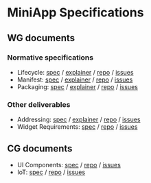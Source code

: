 # MiniApp Specifications

## WG documents

### Normative specifications

* Lifecycle: [spec](https://w3c.github.io/miniapp-lifecycle/) / [explainer](https://github.com/w3c/miniapp-lifecycle/blob/main/docs/explainer.md) / [repo](https://github.com/w3c/miniapp-lifecycle) / [issues](https://github.com/w3c/miniapp-lifecycle/issues)
* Manifest: [spec](https://w3c.github.io/miniapp-manifest/) / [explainer](https://github.com/w3c/miniapp-manifest/blob/main/docs/explainer.md) / [repo](https://github.com/w3c/miniapp-manifest) / [issues](https://github.com/w3c/miniapp-manifest/issues)
* Packaging: [spec](https://w3c.github.io/miniapp-packaging/) / [explainer](https://github.com/w3c/miniapp-packaging/blob/main/docs/explainer.md) / [repo](https://github.com/w3c/miniapp-packaging) / [issues](https://github.com/w3c/miniapp-packaging/issues)

### Other deliverables

* Addressing: [spec](https://w3c.github.io/miniapp-addressing/) / [explainer](https://github.com/w3c/miniapp-addressing/blob/main/docs/explainer.md) / [repo](https://github.com/w3c/miniapp-addressing) / [issues](https://github.com/w3c/miniapp-addressing/issues)
* Widget Requirements: [spec](https://w3c.github.io/miniapp-widget/req/) / [repo](https://github.com/w3c/miniapp-widget) / [issues](https://github.com/w3c/miniapp-widget/issues)

## CG documents

* UI Components: [spec](https://w3c.github.io/miniapp-components/) / [repo](https://github.com/w3c/miniapp-components) / [issues](https://github.com/w3c/miniapp-components/issues)
* IoT: [spec](https://w3c.github.io/miniapp-iot/) / [repo](https://github.com/w3c/miniapp-iot) / [issues](https://github.com/w3c/miniapp-iot/issues)
